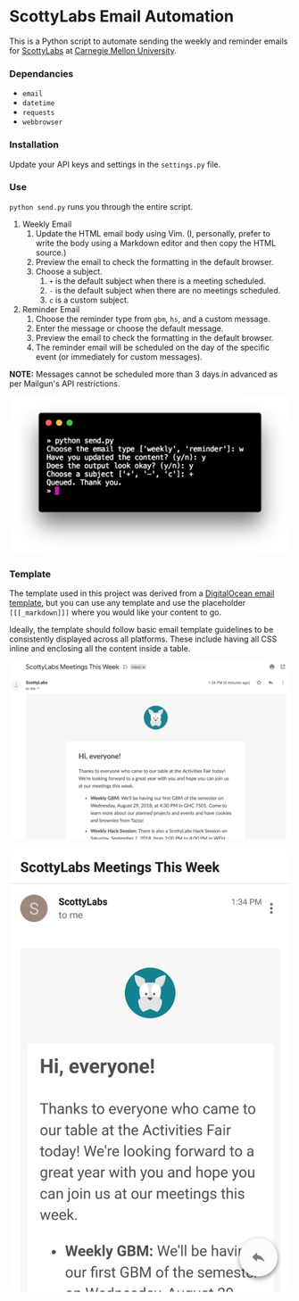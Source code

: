 # ScottyLabs Email Automation
This is a Python script to automate sending the weekly and reminder emails for [ScottyLabs](https://scottylabs.org/) at [Carnegie Mellon University](https://www.cmu.edu).

### Dependancies
* `email`
* `datetime`
* `requests`
* `webbrowser`

### Installation
Update your API keys and settings in the `settings.py` file.

### Use
`python send.py` runs you through the entire script.
1. Weekly Email
	1. Update the HTML email body using Vim. (I, personally, prefer to write the body using a Markdown editor and then copy the HTML source.)
	2. Preview the email to check the formatting in the default browser.
	3. Choose a subject. 
		1. `+` is the default subject when there is a meeting scheduled.
		2. `-` is the default subject when there are no meetings scheduled.
		3. `c` is a custom subject.
2. Reminder Email
	1. Choose the reminder type from `gbm`, `hs`, and a custom message.
	2. Enter the message or choose the default message.
	3. Preview the email to check the formatting in the default browser.
	4. The reminder email will be scheduled on the day of the specific event (or immediately for custom messages).

**NOTE:** Messages cannot be scheduled more than 3 days in advanced as per Mailgun's API restrictions.

![Command Line Use](screenshots/use.jpg?raw=true)

### Template
The template used in this project was derived from a [DigitalOcean email template](https://reallygoodemails.com/punctual/terms-of-service/important-updates-on-our-gdpr-compliance/), but you can use any template and use the placeholder `[[[_markdown]]]` where you would like your content to go.

Ideally, the template should follow basic email template guidelines to be consistently displayed across all platforms. These include having all CSS inline and enclosing all the content inside a table.

![Desktop Preview](screenshots/desktop.jpg?raw=true)

![Mobile Preview](screenshots/mobile.jpg)